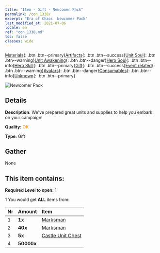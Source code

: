 ```yaml
---
title: "Item - Gift - Newcomer Pack"
permalink: /con_1338/
excerpt: "Era of Chaos  Newcomer Pack"
last_modified_at: 2021-07-06
locale: en
ref: "con_1338.md"
toc: false
classes: wide
---
```

 [Materials](/Items/){: .btn .btn--primary}[Artifacts](/Items/Artifacts/){: .btn .btn--success}[Unit Soul](/Items/UnitSoul/){: .btn .btn--warning}[Unit Awakening](/Items/UnitAwakening/){: .btn .btn--danger}[Hero Soul](/Items/HeroSoul/){: .btn .btn--info}[Hero Skill](/Items/HeroSkill/){: .btn .btn--primary}[Gift](/Items/Gift/){: .btn .btn--success}[Event related](/Items/Events/){: .btn .btn--warning}[Avatars](/Items/Avatars/){: .btn .btn--danger}[Consumables](/Items/Consumables/){: .btn .btn--info}[Unknown](/Items/Unknown/){: .btn .btn--primary}

 ![Newcomer Pack](/images/t/i_906015.png)

## Details
 **Description:** We've prepared great units and supplies to help you embark on your campaign!

 **Quality:** <span style="color: #FF8C00">OK</span>

 **Type:** Gift

## Gather

  None

## This item contains:

 **Required Level to open:** 1

 1 You would get **ALL** items  from:

  | Nr | Amount |     Item    |
  |:---|:-------|:------------|
  | 1 |  **1x** | [Marksman](/units/Marksman/) |  | 
  | 2 |  **40x** | [Marksman](/Items/unt_191/) |  | 
  | 3 |  **5x** | [Castle Unit Chest](/Items/con_1269/) |  | 
  | 4 |  **50000x** | <i class="fas fa-coins"/> |  | 
